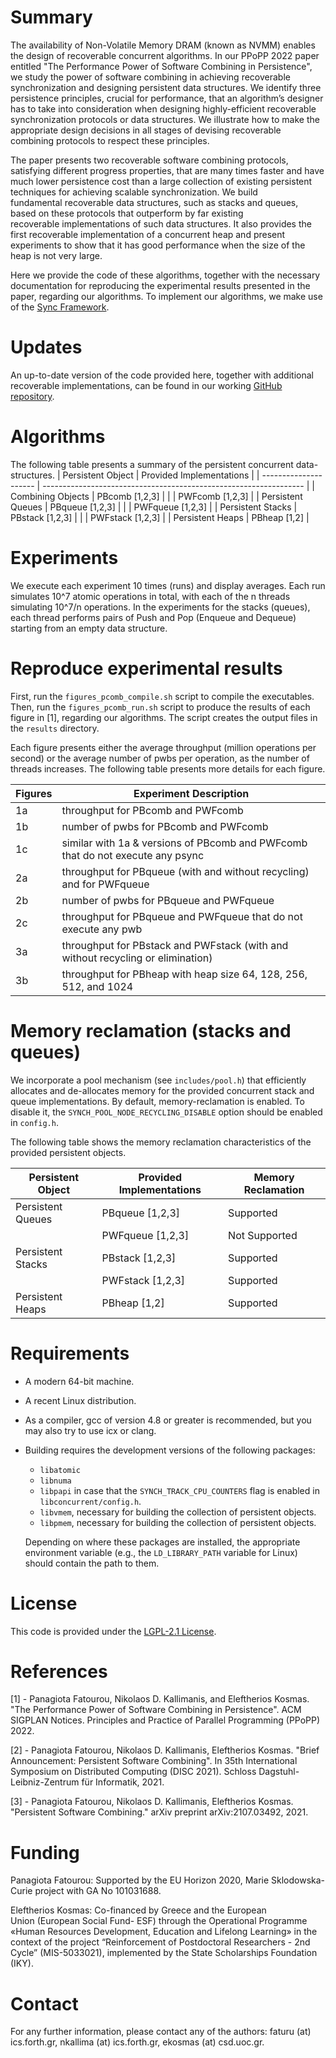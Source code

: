 # Summary

The availability of Non-Volatile Memory DRAM (known as NVMM) enables the design of recoverable concurrent algorithms. In our PPoPP 2022 paper entitled "The Performance Power of Software Combining in Persistence", we study the power of software combining in achieving recoverable synchronization and designing persistent data structures. We identify three persistence principles, crucial for performance, that an algorithm’s designer has to take into consideration when designing highly-efficient recoverable synchronization protocols or data structures. We illustrate how to make the appropriate design decisions in all stages of devising recoverable combining protocols to respect these principles.

The paper presents two recoverable software combining protocols, satisfying different progress properties, that are many times faster and have much lower persistence cost than a large collection of existing persistent techniques for achieving scalable synchronization. We build fundamental recoverable data structures, such as stacks and queues, based on these protocols that outperform by far existing recoverable implementations of such data structures. It also provides the first recoverable implementation of a concurrent heap and present experiments to show that it has good performance when the size of the heap is not very large. 

Here we provide the code of these algorithms, together with the necessary documentation for reproducing the experimental results presented in the paper, regarding our algorithms. To implement our algorithms, we make use of the [Sync Framework](https://github.com/nkallima/sim-universal-construction).

# Updates

An up-to-date version of the code provided here, together with additional recoverable implementations, can be found in our working [GitHub repository](https://github.com/ConcurrentDistributedLab/PersistentCombining).

# Algorithms
The following table presents a summary of the persistent concurrent data-structures.
| Persistent Object     |                Provided Implementations                           |
| --------------------- | ----------------------------------------------------------------- |
| Combining Objects     | PBcomb [1,2,3]                                                    |
|                       | PWFcomb [1,2,3]                                                   |
| Persistent Queues     | PBqueue [1,2,3]                                                   |
|                       | PWFqueue [1,2,3]                                                  |
| Persistent Stacks     | PBstack [1,2,3]                                                   |
|                       | PWFstack [1,2,3]                                                  |
| Persistent Heaps      | PBheap [1,2]                                                      |

# Experiments

We execute each experiment 10 times (runs) and display averages. Each run simulates 10^7 atomic operations in total, with each of the n threads simulating 10^7/n operations. In the experiments for the stacks (queues), each thread performs pairs of Push and Pop (Enqueue and Dequeue) starting from an empty data structure. 

# Reproduce experimental results

First, run the `figures_pcomb_compile.sh` script to compile the executables. Then, run the `figures_pcomb_run.sh` script to produce the results of each figure in [1], regarding our algorithms. The script creates the output files in the `results` directory. 

Each figure presents either the average throughput (million operations per second) or the average number of pwbs per operation, as the number of threads increases. The following table presents more details for each figure.

| Figures  | Experiment Description                                                            |
| -------- | --------------------------------------------------------------------------------- |
| 1a       | throughput for PBcomb and PWFcomb                                                 |
| 1b       | number of pwbs for PBcomb and PWFcomb                                             |
| 1c       | similar with 1a & versions of PBcomb and PWFcomb that do not execute any psync    |
| 2a       | throughput for PBqueue (with and without recycling) and for PWFqueue              |
| 2b       | number of pwbs for PBqueue and PWFqueue                                           |
| 2c       | throughput for PBqueue and PWFqueue that do not execute any pwb                   |
| 3a       | throughput for PBstack and PWFstack (with and without recycling or elimination)   |
| 3b       | throughput for PBheap with heap size 64, 128, 256, 512, and 1024                  |

# Memory reclamation (stacks and queues)

We incorporate a pool mechanism (see `includes/pool.h`) that efficiently allocates and de-allocates memory for the provided concurrent stack and queue implementations. By default, memory-reclamation is enabled. To disable it, the `SYNCH_POOL_NODE_RECYCLING_DISABLE` option should be enabled in `config.h`.

The following table shows the memory reclamation characteristics of the provided persistent objects.

| Persistent Object     | Provided Implementations | Memory Reclamation |
| --------------------- | ------------------------ | ------------------ |
| Persistent Queues     | PBqueue [1,2,3]          | Supported          |
|                       | PWFqueue [1,2,3]         | Not Supported      |
| Persistent Stacks     | PBstack [1,2,3]          | Supported          |
|                       | PWFstack [1,2,3]         | Supported          |
| Persistent Heaps      | PBheap [1,2]             | Supported          |

# Requirements

- A modern 64-bit machine.
- A recent Linux distribution.
- As a compiler, gcc of version 4.8 or greater is recommended, but you may also try to use icx or clang.
- Building requires the development versions of the following packages:
    - `libatomic`
    - `libnuma`
    - `libpapi` in case that the `SYNCH_TRACK_CPU_COUNTERS` flag is enabled in `libconcurrent/config.h`.
    - `libvmem`, necessary for building the collection of persistent objects.
    - `libpmem`, necessary for building the collection of persistent objects.

    Depending on where these packages are installed, the appropriate environment variable (e.g., the `LD_LIBRARY_PATH` variable for Linux) should contain the path to them.

# License

This code is provided under the [LGPL-2.1 License](https://github.com/ConcurrentDistributedLab/PersistentCombining/blob/main/LICENSE).

# References

[1] - Panagiota Fatourou, Nikolaos D. Kallimanis, and Eleftherios Kosmas. "The Performance Power of Software Combining in Persistence". ACM SIGPLAN Notices. Principles and Practice of Parallel Programming (PPoPP) 2022.

[2] - Panagiota Fatourou, Nikolaos D. Kallimanis, Eleftherios Kosmas. "Brief Announcement: Persistent Software Combining". In 35th International Symposium on Distributed Computing (DISC 2021). Schloss Dagstuhl-Leibniz-Zentrum für Informatik, 2021.

[3] - Panagiota Fatourou, Nikolaos D. Kallimanis, Eleftherios Kosmas. "Persistent Software Combining." arXiv preprint arXiv:2107.03492, 2021.

# Funding

Panagiota Fatourou: Supported by the EU Horizon 2020, Marie Sklodowska-Curie project with GA No 101031688.

Eleftherios Kosmas: Co-financed by Greece and the European Union (European Social Fund- ESF) through the Operational Programme «Human Resources Development, Education and Lifelong Learning» in the context of the project “Reinforcement of Postdoctoral Researchers - 2nd Cycle” (MIS-5033021), implemented by the State Scholarships Foundation (IKY).

# Contact

For any further information, please contact any of the authors: faturu (at) ics.forth.gr, nkallima (at) ics.forth.gr, ekosmas (at) csd.uoc.gr.
